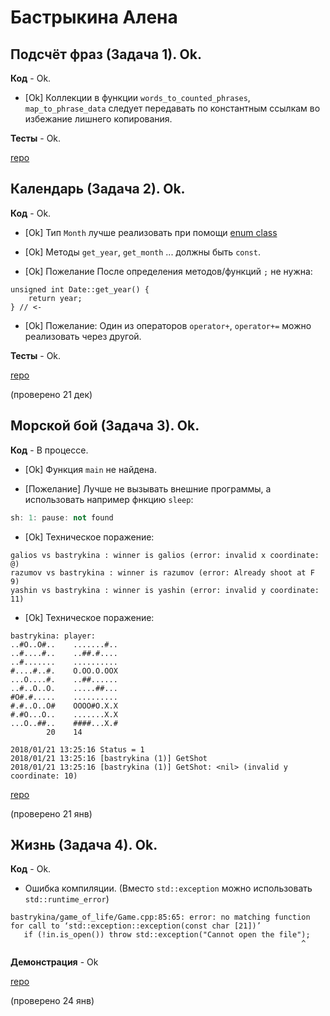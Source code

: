 # Бастрыкина Алена

## Подсчёт фраз (Задача 1). Ok.

**Код** - Ok.

- [Ok] Коллекции в функции `words_to_counted_phrases`, `map_to_phrase_data` следует передавать по константным ссылкам во избежание лишнего копирования.

**Тесты** - Ok.

[repo](https://bitbucket.org/bastrykina_oop/phrases)


## Календарь (Задача 2). Ok.

**Код** - Ok.

- [Ok] Тип `Month` лучше реализовать при помощи [enum class](http://www.learncpp.com/cpp-tutorial/4-5a-enum-classes/)

- [Ok] Методы `get_year`, `get_month` ... должны быть `const`.

- [Ok] Пожелание После определения методов/функций `;` не нужна:
```
unsigned int Date::get_year() {
    return year;
} // <- 
```

- [Ok] Пожелание: Один из операторов `operator+`, `operator+=` можно реализовать через другой.

**Тесты** - Ok.

[repo](https://bitbucket.org/bastrykina_oop/calendar/overview)

(проверено 21 дек)

## Морской бой (Задача 3). Ok.

**Код** - В процессе.

- [Ok] Функция `main` не найдена.

- [Пожелание] Лучше не вызывать внешние программы, а использовать например фнкцию `sleep`:
```C++
sh: 1: pause: not found
```

- [Ok] Техническое поражение:
```
galios vs bastrykina : winner is galios (error: invalid x coordinate: @)
razumov vs bastrykina : winner is razumov (error: Already shoot at F 9)
yashin vs bastrykina : winner is yashin (error: invalid y coordinate: 11)
```

- [Ok] Техническое поражение:
```
bastrykina: player:
..#O..O#..    .......#..
..#....#..    ..##.#....
..#.......    ..........
#....#..#.    O.OO.O.OOX
...O....#.    ..##......
..#..O..O.    .....##...
#O#.#.....    ..........
#.#..O..O#    OOOO#O.X.X
#.#O...O..    .......X.X
...O..##..    ####...X.#
        20    14

2018/01/21 13:25:16 Status = 1
2018/01/21 13:25:16 [bastrykina (1)] GetShot
2018/01/21 13:25:16 [bastrykina (1)] GetShot: <nil> (invalid y coordinate: 10)
```

[repo](https://bitbucket.org/bastrykina_oop/battleships)

(проверено 21 янв)

## Жизнь (Задача 4). Ok.

**Код** - Ok.

- Ошибка компиляции. (Вместо `std::exception` можно использовать `std::runtime_error`)
```
bastrykina/game_of_life/Game.cpp:85:65: error: no matching function for call to ‘std::exception::exception(const char [21])’
   if (!in.is_open()) throw std::exception("Cannot open the file");
                                                                 ^
```
**Демонстрация** - Ok

[repo](https://bitbucket.org/bastrykina_oop/game_of_life)

(проверено 24 янв)
